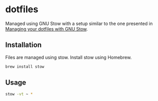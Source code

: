 # dotfiles

Managed using GNU Stow with a setup similar to the one presented in [Managing your dotfiles with GNU Stow](http://codyreichert.github.io/blog/2015/07/07/managing-your-dotfiles-with-gnu-stow/).

## Installation

Files are managed using stow. Install stow using Homebrew.

```bash
brew install stow
```

## Usage

```bash
stow -vt ~ *
```
